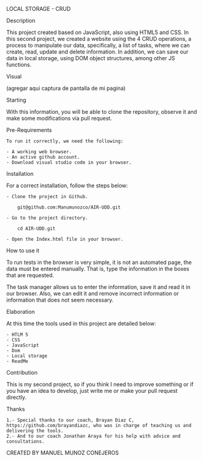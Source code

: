 LOCAL STORAGE - CRUD

Description

This project created based on JavaScript, also using HTML5 and CSS.
In this second project, we created a website using the 4 CRUD operations, a process to manipulate our data, specifically, a list of tasks, where we can create, read, update and delete information.
In addition, we can save our data in local storage, using DOM object structures, among other JS functions.

Visual

(agregar aqui captura de pantalla de mi pagina)

Starting

With this information, you will be able to clone the repository, observe it and make some modifications via pull request.

Pre-Requirements

    To run it correctly, we need the following:

    - A working web browser.
    - An active github account.
    - Download visual studio code in your browser.

Installation

For a correct installation, follow the steps below:

    - Clone the project in Github.

        git@github.com:Manumunozco/AIR-UDD.git

    - Go to the project directory.

        cd AIR-UDD.git

    - Open the Index.html file in your browser.

How to use it

To run tests in the browser is very simple, it is not an automated page, the data must be entered manually. That is, type the information in the boxes that are requested.

The task manager allows us to enter the information, save it and read it in our browser. Also, we can edit it and remove incorrect information or information that does not seem necessary.

Elaboration

At this time the tools used in this project are detailed below:

    - HTLM 5
    - CSS
    - JavaScript
    - Dom
    - Local storage
    - ReadMe

Contribution

This is my second project, so if you think I need to improve something or if you have an idea to develop, just write me or make your pull request directly.

Thanks

    1.- Special thanks to our coach, Brayan Diaz C, https://github.com/brayandiazc, who was in charge of teaching us and delivering the tools.
    2.- And to our coach Jonathan Araya for his help with advice and consultations.

CREATED BY MANUEL MUNOZ CONEJEROS

